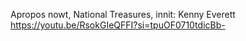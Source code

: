 Apropos nowt, National Treasures, innit:
Kenny Everett
https://youtu.be/RsokGIeQFFI?si=tpuOF0710tdicBb-